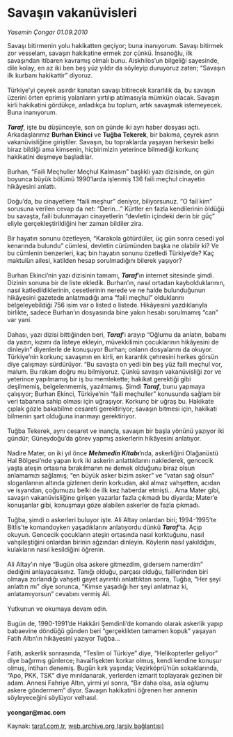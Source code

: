 # Savaşın vakanüvisleri

*Yasemin Çongar 01.09.2010*

<div class="yazi">Savaşı bitirmenin yolu hakikatten geçiyor; buna inanıyorum. Savaşı bitirmek zor vesselam, savaşın hakikatine ermek zor çünkü. İnsanoğlu, ilk savaşından itibaren kavramış olmalı bunu. Aiskhilos’un bilgeliği sayesinde, dile kolay, en az iki ben beş yüz yıldır da söyleyip duruyoruz zaten; “Savaşın ilk kurbanı hakikattir” diyoruz. <br/><br/>Türkiye’yi çeyrek asırdır kanatan savaşı bitirecek kararlılık da, bu savaşın üzerini örten eprimiş yalanların yırtılıp atılmasıyla mümkün olacak. Savaşın kirli hakikatini gördükçe, anladıkça bu toplum, artık savaşmak istemeyecek. Buna inanıyorum. <b><i><br/><br/>Taraf</i></b>, işte bu düşünceyle, son on günde iki ayrı haber dosyası açtı. Arkadaşlarımız <b>Burhan Ekinci</b> ve <b>Tuğba Tekerek</b>, bir bakıma, çeyrek asrın vakanüvisliğine giriştiler. Savaşın, bu topraklarda yaşayan herkesin belki biraz bildiği ama kimsenin, hiçbirimizin yeterince bilmediği korkunç hakikatini deşmeye başladılar. <br/><br/>Burhan, “Faili Meçhuller Meçhul Kalmasın” başlıklı yazı dizisinde, on gün boyunca büyük bölümü 1990’larda işlenmiş 136 faili meçhul cinayetin hikâyesini anlattı. <br/><br/>Doğu’da, bu cinayetlere “faili meşhur” deniyor, biliyorsunuz. “O fail kim” sorusuna verilen cevap da net: “Derin...” Kürtler en fazla kendilerinin öldüğü bu savaşta, faili bulunmayan cinayetlerin “devletin içindeki derin bir güç” eliyle gerçekleştirildiğini her zaman bildiler zira. <br/><br/>Bir hayatın sonunu özetleyen, “Karakola götürdüler, üç gün sonra cesedi yol kenarında bulundu” cümlesi, devletin cürümünden başka ne olabilir ki? Ve bu cümlenin benzerleri, kaç bin hayatın sonunu özetledi Türkiye’de? Kaç maktulün ailesi, katilden hesap sorulmadığını bilerek yaşıyor? <br/><br/>Burhan Ekinci’nin yazı dizisinin tamamı, <b><i>Taraf</i></b>’ın internet sitesinde şimdi. Dizinin sonuna bir de liste ekledik. Burhan’ın, nasıl ortadan kaybolduklarının, nasıl katledildiklerinin, cesetlerinin nerede ve ne halde bulunduğunun hikâyesini gazetede anlatmadığı ama “faili meçhul” olduklarını belgeleyebildiği 756 isim var o listed o listede. Hikâyesini yazdıklarıyla birlikte, sadece Burhan’ın dosyasında bine yakın hesabı sorulmamış “can” var yani. <br/><br/>Dahası, yazı dizisi bittiğinden beri, <b><i>Taraf</i></b>’ı arayıp “Oğlumu da anlatın, babamı da yazın, kızımı da listeye ekleyin, müvekkilimin çocuklarının hikâyesini de dinleyin” diyenlerle de konuşuyor Burhan; onların dosyalarını da okuyor. Türkiye’nin korkunç savaşının en kirli, en karanlık çehresini herkes görsün diye çalışmayı sürdürüyor. “Bu savaşta on yedi bin beş yüz faili meçhul vor, malum. Bu rakam doğru mu bilmiyoruz. Çünkü savaşın vakanüvisliği zor ve yeterince yapılmamış bir iş bu memlekette; hakikat gerektiği gibi deşilmemiş, belgelenmemiş, yazılmamış. Şimdi <b><i>Taraf</i></b>, bunu yapmaya çalışıyor; Burhan Ekinci, Türkiye’nin “faili meçhuller” konusunda sağlam bir veri tabanına sahip olması için uğraşıyor. Korkunç bir uğraş bu. Hakikate çıplak gözle bakabilme cesareti gerektiriyor; savaşın bitmesi için, hakikati bilmenin şart olduğuna inanmayı gerektiriyor. <br/><br/>Tuğba Tekerek, aynı cesaret ve inançla, savaşın bir başla yönünü yazıyor iki gündür; Güneydoğu’da görev yapmış askerlerin hikâyesini anlatıyor. <br/><br/>Nadire Mater, on iki yıl önce <b><i>Mehmedin Kitabı</i></b>’nda, askerliğini Olağanüstü Hal Bölgesi’nde yapan kırk iki askerin anlattıklarını naklederek, gencecik yaşta ateşin ortasına bırakılmanın ne demek olduğunu biraz olsun anlamamızı sağlamış; “en büyük asker bizim asker” ve “vatan sağ olsun” sloganlarının altında gizlenen derin korkudan, akıl almaz vahşetten, acıdan ve isyandan, çoğumuzu belki de ilk kez haberdar etmişti... Ama Mater gibi, savaşın vakanüvisliğine girişen yazarlar fazla çıkmadı bu diyarda; Mater’e konuşanlar gibi, konuşmayı göze alabilen askerler de fazla çıkmadı. <br/><br/>Tuğba, şimdi o askerleri buluyor işte. Ali Altay onlardan biri; 1994-1995’te Bitlis’te komandoyken yaşadıklarını anlatıyordu dünkü <b><i>Taraf</i></b>’ta. Açıp okuyun. Gencecik çocukların ateşin ortasında nasıl korktuğunu, nasıl vahşileştiğini onlardan birinin ağzından dinleyin. Köylerin nasıl yakıldığını, kulakların nasıl kesildiğini öğrenin. <br/><br/>Ali Altay’ın niye “Bugün olsa askere gitmezdim, gidersem namerdim” dediğini anlayacaksınız. Tanığı olduğu, parçası olduğu, faillerinden biri olmaya zorlandığı vahşeti gayet ayrıntılı anlattıktan sonra, Tuğba, “Her şeyi anlattın mı” diye sorunca, “Kimse yaşadığı her şeyi anlatmaz ki, anlatamıyorsun” cevabını vermiş Ali. <br/><br/>Yutkunun ve okumaya devam edin. <br/><br/>Bugün de, 1990-1991’de Hakkâri Şemdinli’de komando olarak askerlik yapıp babaevine döndüğü günden beri “gerçeklikten tamamen kopuk” yaşayan Fatih Altın’ın hikâyesini yazıyor Tuğba... <br/><br/>Fatih, askerlik sonrasında, “Teslim ol Türkiye” diye, “Helikopterler geliyor” diye bağırmış günlerce; havaifişekten korkar olmuş, kendi kendine konuşur olmuş, intiharı denemiş. Bugün kırk yaşında; Vezirköprü’nün sokaklarında, “Apo, PKK, TSK” diye mırıldanarak, yerlerden izmarit toplayarak gezinen bir adam. Annesi Fahriye Altın, yirmi yıl sonra, “Bir daha olsa, asla oğlumu askere göndermem” diyor. Savaşın hakikatini öğrenen her annenin söyleyeceğini söylüyor velhasıl. <b><br/><br/>ycongar@mac.com</b></div>

Kaynak: [taraf.com.tr](http://www.taraf.com.tr:80/yasemin-congar/makale-savasin-vakanuvisleri.htm), [web.archive.org (arşiv bağlantısı)](http://web.archive.org/web/20100903122006/http://www.taraf.com.tr:80/yasemin-congar/makale-savasin-vakanuvisleri.htm)
